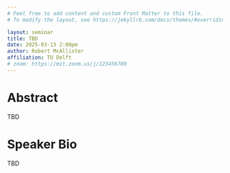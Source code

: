 ```yaml
---
# Feel free to add content and custom Front Matter to this file.
# To modify the layout, see https://jekyllrb.com/docs/themes/#overriding-theme-defaults

layout: seminar
title: TBD
date: 2025-03-13 2:00pm
author: Robert McAllister
affiliation: TU Delft
# zoom: https://mit.zoom.us/j/123456789
---
```

# Abstract
TBD
# Speaker Bio
TBD